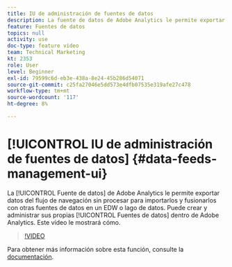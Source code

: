 ```yaml
---
title: IU de administración de fuentes de datos
description: La fuente de datos de Adobe Analytics le permite exportar datos del flujo de navegación sin procesar para importarlos y combinarlos con otras fuentes de datos en un EDW o lago de datos. Puede crear y administrar sus propias fuentes de datos en Adobe Analytics. Este vídeo le mostrará cómo.
feature: Fuentes de datos
topics: null
activity: use
doc-type: feature video
team: Technical Marketing
kt: 2353
role: User
level: Beginner
exl-id: 79599c6d-eb3e-438a-8e24-45b286d54071
source-git-commit: c25fa27046e5dd573e4dfb07535e319afe27c478
workflow-type: tm+mt
source-wordcount: '117'
ht-degree: 8%

---
```


# [!UICONTROL IU de administración de fuentes de datos] {#data-feeds-management-ui}

La [!UICONTROL Fuente de datos] de Adobe Analytics le permite exportar datos del flujo de navegación sin procesar para importarlos y fusionarlos con otras fuentes de datos en un EDW o lago de datos. Puede crear y administrar sus propias [!UICONTROL Fuentes de datos] dentro de Adobe Analytics. Este vídeo le mostrará cómo.

>[!VIDEO](https://video.tv.adobe.com/v/25452/?quality=12)

Para obtener más información sobre esta función, consulte la [documentación](https://experienceleague.adobe.com/docs/analytics/export/analytics-data-feed/df-manage-feeds.html?lang=en#).
